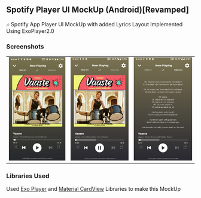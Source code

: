 ## Spotify Player UI MockUp (Android)[Revamped]
🎶 Spotify App Player UI MockUp with added Lyrics Layout Implemented Using ExoPlayer2.0

### Screenshots
<table>
    <tr>
     <td><kbd><img src="./screenshots/1.gif"></kbd></td>
     <td><kbd><img src="./screenshots/2.jpeg"></kbd></td>
     <td><kbd><img src="./screenshots/3.jpeg""></kbd></td>
    </tr>
</table>
       
### Libraries Used
Used [Exo Player](https://github.com/google/ExoPlayer) and [Material CardView](https://material.io/develop/android/components/material-card-view/) Libraries to make this MockUp
